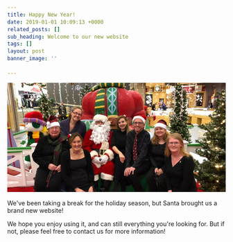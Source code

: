 ```yaml
---
title: Happy New Year!
date: 2019-01-01 10:09:13 +0000
related_posts: []
sub_heading: Welcome to our new website
tags: []
layout: post
banner_image: ''

---
```

![](/images/20190101_mallcaroling.jpg)

We've been taking a break for the holiday season, but Santa brought us a brand new website!

We hope you enjoy using it, and can still everything you're looking for. But if not, please feel free to contact us for more information!
